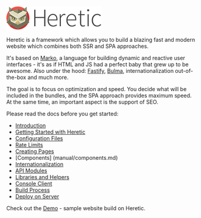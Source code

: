 ![Heretic](src/core/images/logo_small.png)

Heretic is a framework which allows you to build a blazing fast and modern website which combines both SSR and SPA approaches.

It's based on [Marko](https://markojs.com/), a language for building dynamic and reactive user interfaces - it's as if HTML and JS had a perfect baby that grew up to be awesome. Also under the hood: [Fastify](https://www.fastify.io/), [Bulma](https://bulma.io/), internationalization out-of-the-box and much more.

The goal is to focus on optimization and speed. You decide what will be included in the bundles, and the SPA approach provides maximum speed. At the same time, an important aspect is the support of SEO.

Please read the docs before you get started:

* [Introduction](manual/introduction.md)
* [Getting Started with Heretic](manual/gettingStarted.md)
* [Configuration Files](manual/configurationFiles.md)
* [Rate Limits](manual/rateLimit.md)
* [Creating Pages](manual/pages.md)
* [Components] (manual/components.md)
* [Internationalization](manual/internationalization.md)
* [API Modules](manual/api.md)
* [Libraries and Helpers](manual/libraries.md)
* [Console Client](manual/cli.md)
* [Build Process](manual/build.md)
* [Deploy on Server](manual/deploy.md)

Check out the [Demo](https://heretic.zoiajs.org/) - sample website build on Heretic.